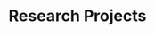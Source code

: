 ---
title: "Research Projects"
permalink: /_pages/research-projects/
layout: default
author_profile: true
---
